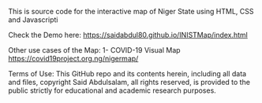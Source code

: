 This is source code for the interactive map of Niger State using HTML, CSS and Javascripti

Check the Demo here: https://saidabdul80.github.io/INISTMap/index.html

Other use cases of the Map: 
1- COVID-19 Visual Map https://covid19project.org.ng/nigermap/

Terms of Use: 
This GitHub repo and its contents herein, including all data and files, copyright Said Abdulsalam, all rights reserved, is provided to the public strictly for educational and academic research purposes. 

